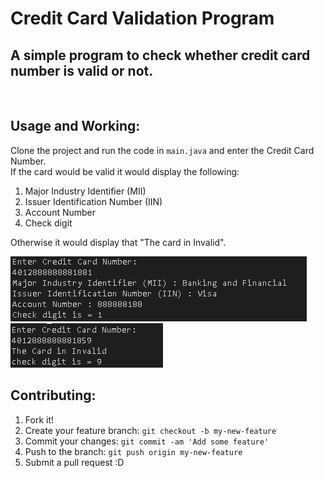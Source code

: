 # Credit Card Validation Program
## A simple program to check whether credit card number is valid or not. 
<br>

## Usage and Working:
 Clone the project and run the code in `main.java` and enter the Credit Card Number. 
 <br>
 If the card would be valid it would display the following:
 1. Major Industry Identifier (MII)
 2. Issuer Identification Number (IIN)
 3. Account Number
 4. Check digit

 Otherwise it would display that "The card in Invalid".

![alt text for screen readers](/img/valid.png "Text to show on mouseover")
<br>
![alt text for screen readers](/img/invalid.png "Text to show on mouseover")
## Contributing:

1. Fork it!
2. Create your feature branch: `git checkout -b my-new-feature`
3. Commit your changes: `git commit -am 'Add some feature'`
4. Push to the branch: `git push origin my-new-feature`
5. Submit a pull request :D

